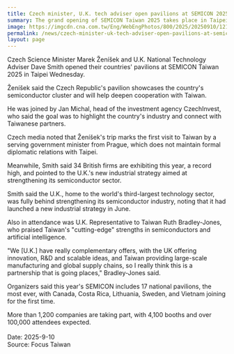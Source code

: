 ```yaml
---
title: Czech minister, U.K. tech adviser open pavilions at SEMICON 2025
summary: The grand opening of SEMICON Taiwan 2025 takes place in Taipei on Wednesday.
image: https://imgcdn.cna.com.tw/Eng/WebEngPhotos/800/2025/20250910/1219x768_75904133091.jpg
permalink: /news/czech-minister-uk-tech-adviser-open-pavilions-at-semicon-2025/
layout: page
---
```


Czech Science Minister Marek Ženíšek and U.K. National Technology Adviser Dave Smith opened their countries' pavilions at SEMICON Taiwan 2025 in Taipei Wednesday.

Ženíšek said the Czech Republic's pavilion showcases the country's semiconductor cluster and will help deepen cooperation with Taiwan.

He was joined by Jan Michal, head of the investment agency CzechInvest, who said the goal was to highlight the country's industry and connect with Taiwanese partners.

Czech media noted that Ženíšek's trip marks the first visit to Taiwan by a serving government minister from Prague, which does not maintain formal diplomatic relations with Taipei.

Meanwhile, Smith said 34 British firms are exhibiting this year, a record high, and pointed to the U.K.'s new industrial strategy aimed at strengthening its semiconductor sector.

Smith said the U.K., home to the world's third-largest technology sector, was fully behind strengthening its semiconductor industry, noting that it had launched a new industrial strategy in June.

Also in attendance was U.K. Representative to Taiwan Ruth Bradley-Jones, who praised Taiwan's "cutting-edge" strengths in semiconductors and artificial intelligence.

"We [U.K.] have really complementary offers, with the UK offering innovation, R&D and scalable ideas, and Taiwan providing large-scale manufacturing and global supply chains, so I really think this is a partnership that is going places," Bradley-Jones said.

Organizers said this year's SEMICON includes 17 national pavilions, the most ever, with Canada, Costa Rica, Lithuania, Sweden, and Vietnam joining for the first time.

More than 1,200 companies are taking part, with 4,100 booths and over 100,000 attendees expected.
<br/>
<br/>
Date: 2025-9-10
<br/>
Source: Focus Taiwan
